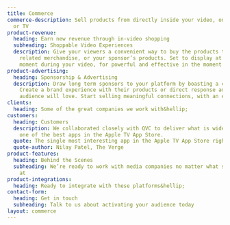 ```yaml
---
title: Commerce
commerce-description: Sell products from directly inside your video, on any device
  or TV
product-revenue:
  heading: Earn new revenue through in-video shopping
  subheading: Shoppable Video Experiences
  description: Give your viewers a convenient way to buy the products they're watching,
    related merchandise, or your sponsor’s products. Set to display at the most opportune
    moment during your video, for powerful and effective in the moment shopping.
product-advertising:
  heading: Sponsorship & Advertising
  description: Draw long term sponsors to your platform by boasting a captivated audience.
    Create a brand experience with their products or direct response ads that your
    audience will love. Start selling meaningful connections, with an engaged audience.
clients:
  heading: Some of the great companies we work with&hellip;
customers:
  heading: Customers
  description: We collaborated closely with QVC to deliver what is widely lauded as
    one of the best apps in the Apple TV App Store.
  quote: The single most interesting app in the Apple TV App Store right now
  quote-author: Nilay Patel, The Verge
product-features:
  heading: Behind the Scenes
  subheading: We’re ready to work with media companies no matter what stage they’re
    at
product-integrations:
  heading: Ready to integrate with these platforms&hellip;
contact-form:
  heading: Get in touch
  subheading: Talk to us about activating your audience today
layout: commerce
---
```


